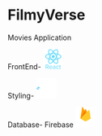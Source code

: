 # FilmyVerse

Movies Application

FrontEnd- <img src="https://github.com/devicons/devicon/blob/master/icons/react/react-original-wordmark.svg" title="React" alt="React" width="40" height="40"/>&nbsp;

Styling- <img src="https://github.com/devicons/devicon/blob/master/icons/tailwindcss/tailwindcss-original-wordmark.svg" title="Tailwind" alt="Tailwind" width="40" height="40"/>&nbsp;

Database- Firebase    <img src="https://github.com/devicons/devicon/blob/master/icons/firebase/firebase-original-wordmark.svg" title="firebase" alt="firebase" width="40" height="40"/>&nbsp;
